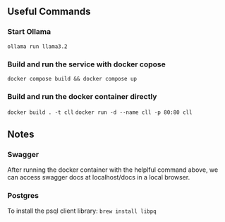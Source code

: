 ## Useful Commands

### Start Ollama
`ollama run llama3.2`

### Build and run the service with docker copose
`docker compose build && docker compose up`

### Build and run the docker container directly
`docker build . -t cll`
`docker run -d --name cll -p 80:80 cll`

## Notes

### Swagger
After running the docker container with the helplful command above, we can access swagger docs at localhost/docs in a local browser.

### Postgres
To install the psql client library: `brew install libpq`